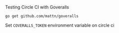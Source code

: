 Testing Circle CI with Goveralls

```
go get github.com/mattn/goveralls
```

Set `COVERALLS_TOKEN` environment variable on circle ci
